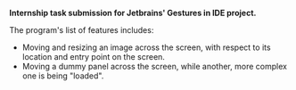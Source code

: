**Internship task submission for Jetbrains' Gestures in IDE project.**

The program's list of features includes:
- Moving and resizing an image across the screen, with respect to its location and entry point on the screen.
- Moving a dummy panel across the screen, while another, more complex one is being "loaded".
